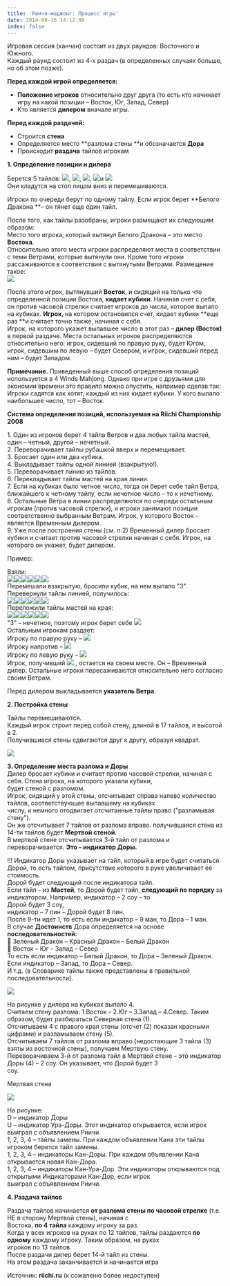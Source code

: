 ```yaml
---
title: 'Риичи-маджонг: Процесс игры'
date: 2014-08-15 14:12:00
index: false
---
```



Игровая сессия (ханчан) состоит из двух раундов: Восточного и Южного.  
Каждый раунд состоит из 4-х раздач (в определенных случаях больше, но об этом позже).

**Перед каждой игрой определяется:**

* **Положение игроков** относительно друг друга (то есть кто начинает игру на какой позиции – Восток, Юг, Запад, Север)
* Кто является **дилером** вначале игры.
<!--more-->

**Перед каждой раздачей:**

* Строится **стена**
* Определяется место **разлома стены **и обозначается **Дора**
* Происходит **раздача** тайлов игрокам

**1\. Определение позиции и дилера**

Берется 5 тайлов: ![][1], ![][2], ![][3], ![][4]и ![][5]  
Они кладутся на стол лицом вниз и перемешиваются.

Игроки по очереди берут по одному тайлу. Если игрок берет **Белого Дракона **– он тянет еще один тайл.

После того, как тайлы разобраны, игроки размещают их следующим образом:  
Место того игрока, который вытянул Белого Дракона – это место **Востока**.  
Относительно этого места игроки распределяют места в соответствии с теми Ветрами, которые вытянули они. Кроме того игроки рассаживаются в соответствии с вытянутыми Ветрами. Размещение такое:  
![][6]

После этого игрок, вытянувший **Восток**, и сидящий на только что определенной позиции Востока, **кидает кубики**. Начиная счет с себя, он против часовой стрелки считает игроков до числа, которое выпало на кубиках. **Игрок**, на котором остановился счет, кидает кубики **еще раз **и считает точно также, начиная с себя.  
Игрок, на которого укажет выпавшее число в этот раз – **дилер (Восток)** в первой раздаче. Места остальных игроков распределяются относительно него: игрок, сидевший по правую руку, будет Югом, игрок, сидевшим по левую – будет Севером, и игрок, сидевший перед ним – будет Западом.

**Примечание.** Приведенный выше способ определения позиций используется в 4 Winds Mahjong. Однако при игре с друзьями для экономии времени это правило можно опустить, например сделав так:  
Игроки садятся как хотят, каждый из них кидает кубики. У кого выпало наибольшее число, тот – Восток.

**Система определения позиций, используемая на Riichi Championship 2008**

1\. Один из игроков берет 4 тайла Ветров и два любых тайла мастей, один – четный, другой – нечетный.  
2\. Переворачивает тайлы рубашкой вверх и перемещивает.  
3\. Бросает один или два кубика.  
4\. Выкладывает тайлы одной линией (взакрытую!).  
5\. Переворачивает линию из тайлов.  
6\. Перекладывает тайлы мастей на края линии.  
7\. Если на кубиках было четное число, тогда он берет себе тайл Ветра, ближайшего к четному тайлу, если нечетное число – то к нечетному.  
8\. Остальные Ветра в линии распределяются по очереди остальным игрокам (против часовой стрелки), и игроки занимают позиции соответственно выбранным Ветрам. Игрок, у которого Восток – является Временным дилером.  
9\. Уже после построения стены (см. п.2) Временный дилер бросает кубики и считает против часовой стрелки начиная с себя. Игрок, на которого он укажет, будет дилером.  
  
Пример:

Взяли:  
![][1]![][2]![][3]![][4]![][7]![][8]  
Перемешали взакрытую, бросили кубик, на нем выпало "3". Перевернули тайлы линией, получилось:  
![][1]![][8]![][4]![][7]![][3]![][2]  
Переложили тайлы мастей на края:  
![][8]![][1]![][4]![][3]![][2]![][7]  
"3" – нечетное, поэтому игрок берет себе ![][2]  
Остальным игрокам раздает:  
Игроку по правую руку – ![][1]  
Игроку напротив – ![][4]  
Игроку по левую руку – ![][3]  
Игрок, получивший ![][1] , остается на своем месте. Он – Временный дилер. Остальные игроки пересаживаются относительно него согласно своим Ветрам.

Перед дилером выкладывается **указатель Ветра**.

**2\. Постройка стены**

Тайлы перемешиваются.  
Каждый игрок строит перед собой стену, длиной в 17 тайлов, и высотой в 2.  
Получившиеся стены сдвигаются друг к другу, образуя квадрат.

![][9]

**3\. Определение места разлома и Доры**  
Дилер бросает кубики и считает против часовой стрелки, начиная с себя. Стена игрока, на которого указали кубики,  
будет стеной с разломом.  
Игрок, сидящий у этой стены, отсчитывает справа налево количество тайлов, соответствующее выпавшему на кубиках  
числу, и немного отодвигает отсчитанные тайлы право ("разламывая стену").  
Он же отсчитывает 7 тайлов от разлома вправо. получившаяся стена из 14-ти тайлов будет **Мертвой стеной**.  
В мертвой стене отсчитывается 3-й тайл от разлома и переворачивается. **Это – индикатор Доры.**

!!! Индикатор Доры указывает на тайл, который в игре будет считаться Дорой, то есть тайлом, присутствие которого в руке увеличивает еѐ стоимость.  
Дорой будет следующий после индикатора тайл.  
Если тайл – из **Мастей**, то Дорой будет тайл, **следующий по порядку** за индикатором. Например, индикатор – 2 соу – то  
Дорой будет 3 соу,  
индикатор – 7 пин – Дорой будет 8 пин.  
После 9-ти идет 1, то есть если индикатор – 9 ман, то Дора – 1 ман.  
В случае **Достоинств** Дора определяется на основе **последовательностей**:  
 Зеленый Дракон – Красный Дракон – Белый Дракон  
 Восток – Юг – Запад – Север  
То есть если индикатор – Белый Дракон, то Дора – Зеленый Дракон.  
Если индикатор – Запад, то Дора – Север.  
И т.д. (в Словарике тайлы также представлены в правильной последовательности).

![][10]

На рисунке у дилера на кубиках выпало 4.  
Считаем стену разлома: 1.Восток – 2.Юг – 3.Запад – 4.Север. Таким образом, будет разбираться Северная стена (1).  
Отсчитываем 4 с правого края стены (отсчет (2) показан красными цифрами) и разламываем стену (5).  
Отсчитываем 7 тайлов от разлома вправо (недостающие 3 тайла (3) взяты из восточной стены), получаем Мертвую стену.  
Переворачиваем 3-й от разлома тайл в Мертвой стене – это индикатор Доры (4) – 2 соу. Он указывает, что Дорой будет 3  
соу.

Мертвая стена

![][11]

На рисунке:  
D – индикатор Доры  
U – индикатор Ура-Доры. Этот индикатор открывается, если игрок выиграл с объявлением Риичи.  
1, 2, 3, 4 – тайлы замены. При каждом объявлении Кана эти тайлы игроком берется тайл замены.  
1, 2, 3, 4 – индикаторы Кан-Доры. При каждом объявлении Кана открывается новая Кан-Дора.  
1, 2, 3, 4 – индикаторы Кан-Ура-Дор. Эти индикаторы открываются под открытыми Индикаторами Кан-Дор, если игрок  
выиграл с объявлением Риичи.

**4\. Раздача тайлов**

Раздача тайлов начинается **от разлома стены по часовой стрелке** (т.е. НЕ в сторону Мертвой стены), начиная с  
Востока, **по 4 тайла** каждому игроку за раз.  
Когда у всех игроков на руках по 12 тайлов, тайлы раздаются **по одному** каждому игроку. Таким образом, на руках  
игроков по 13 тайлов.  
После раздачи дилер берет 14-й тайл из стены.  
На этом раздача заканчивается и начинается игра

 

 

Источник: **riichi.ru** (к сожаленю более недоступен)

 

[1]: /images/mahjong/tileset/T27.gif
[2]: /images/mahjong/tileset/T28.gif
[3]: /images/mahjong/tileset/T29.gif
[4]: /images/mahjong/tileset/T30.gif
[5]: /images/mahjong/tileset/T32.gif
[6]: /images/mahjong/tile/jrebiy.jpg
[7]: /images/mahjong/tileset/T2.gif
[8]: /images/mahjong/tileset/T16.gif
[9]: /images/mahjong/tile/wall.jpg
[10]: /images/mahjong/tile/razlom.jpg
[11]: /images/mahjong/tile/deadwall.jpg
